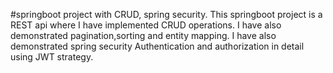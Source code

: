 #springboot project with CRUD, spring security.
This springboot project is a REST api where I have implemented CRUD operations.
I have also demonstrated pagination,sorting and entity mapping.
I have also demonstrated spring security  Authentication and authorization in detail using JWT strategy.
